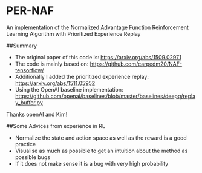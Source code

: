 # PER-NAF
An implementation of the Normalized Advantage Function Reinforcement Learning Algorithm with Prioritized Experience Replay

##Summary
* The original paper of this code is: https://arxiv.org/abs/1509.02971
* The code is mainly based on: https://github.com/carpedm20/NAF-tensorflow/
* Additionally I added the prioritized experience replay: https://arxiv.org/abs/1511.05952
* Using the OpenAI baseline implementation: https://github.com/openai/baselines/blob/master/baselines/deepq/replay_buffer.py

Thanks openAI and Kim!


##Some Advices from experience in RL

* Normalize the state and action space as well as the reward is a good practice
* Visualise as much as possible to get an intuition about the method as possible bugs
* If it does not make sense it is a bug with very high probability

